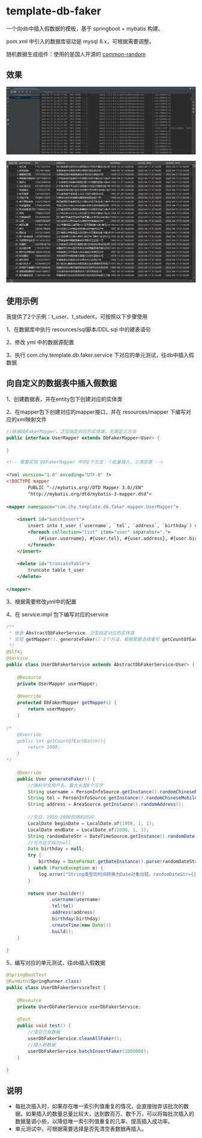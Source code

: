 # template-db-faker
一个向db中插入假数据的模板，基于 springboot + mybatis 构建。

pom.xml 中引入的数据库驱动是 mysql 8.x，可根据需要调整。

随机数据生成组件：使用的是国人开源的 [common-random](https://github.com/yindz/common-random)

## 效果
![单元测试截图](单元测试截图.png)

![数据表截图](数据表截图.png)

## 使用示例
我提供了2个示例：t_user、t_student，可按照以下步骤使用

1、在数据库中执行 resources/sql脚本/DDL.sql 中的建表语句

2、修改 yml 中的数据源配置

3、执行 com.chy.template.db.faker.service 下对应的单元测试，往db中插入假数据

## 向自定义的数据表中插入假数据
1、创建数据表，并在entity包下创建对应的实体类

2、在mapper包下创建对应的mapper接口，并在 resources/mapper 下编写对应的xml映射文件
```java
//继承DbFakerMapper，泛型指定对应的实体类，无需定义方法
public interface UserMapper extends DbFakerMapper<User> {

}
```

```xml
<!-- 需要实现 DbFakerMapper 中的2个方法：①批量插入，②清空表 -->

<?xml version="1.0" encoding="UTF-8" ?>
<!DOCTYPE mapper
        PUBLIC "-//mybatis.org//DTD Mapper 3.0//EN"
        "http://mybatis.org/dtd/mybatis-3-mapper.dtd">

<mapper namespace="com.chy.template.db.faker.mapper.UserMapper">

    <insert id="batchInsert">
        insert into t_user (`username`, `tel`, `address`, `birthday`) values
        <foreach collection="list" item="user" separator=",">
            (#{user.username}, #{user.tel}, #{user.address}, #{user.birthday})
        </foreach>
    </insert>

    <delete id="truncateTable">
        truncate table t_user
    </delete>

</mapper>
```

3、根据需要修改yml中的配置

4、在 service.impl 包下编写对应的service
```java
/**
 * 继承 AbstractDbFakerService，泛型指定对应的实体类
 * 实现 getMapper()、generateFaker() 2个方法，根据需要选择重写 getCountOfEachBatch() 方法
 */
@Slf4j
@Service
public class UserDbFakerService extends AbstractDbFakerService<User> {

    @Resource
    private UserMapper userMapper;

    @Override
    protected DbFakerMapper getMapper() {
        return userMapper;
    }

/*
    @Override
    public int getCountOfEachBatch(){
        return 1000;
    }
*/

    @Override
    public User generateFaker() {
        //随机中文用户名，最大长度8个汉字
        String username = PersonInfoSource.getInstance().randomChineseNickName(8);
        String tel = PersonInfoSource.getInstance().randomChineseMobile();
        String address = AreaSource.getInstance().randomAddress();

        //生日，1950~2000的随机时间
        LocalDate beginDate = LocalDate.of(1950, 1, 1);
        LocalDate endDate = LocalDate.of(2000, 1, 1);
        String randomDateStr = DateTimeSource.getInstance().randomDate(beginDate, endDate, "yyyy-MM-dd");
        //允许此字段为null
        Date birthday = null;
        try {
            birthday = DateFormat.getDateInstance().parse(randomDateStr);
        } catch (ParseException e) {
            log.error("String类型的时间转换为Date对象出错，randomDateStr={}", randomDateStr, e);
        }

        return User.builder()
                .username(username)
                .tel(tel)
                .address(address)
                .birthday(birthday)
                .createTime(new Date())
                .build();
    }

}
```

5、编写对应的单元测试，往db插入假数据
```java
@SpringBootTest
@RunWith(SpringRunner.class)
public class UserDbFakerServiceTest {

    @Resource
    private UserDbFakerService userDbFakerService;

    @Test
    public void test() {
        //清空已有数据
        userDbFakerService.cleanAllFaker();
        //插入新数据
        userDbFakerService.batchInsertFaker(1000000);
    }

}
```

## 说明
- 每批次插入时，如果存在唯一索引列值重复的情况，会直接抛弃该批次的数据。如果插入的数量总量比较大，达到数百万、数千万，可以将每批次插入的数据量调小些，以降低唯一索引列值重复的几率、提高插入成功率。
- 单元测试中，可根据需要选择是否先清空表数据再插入。
